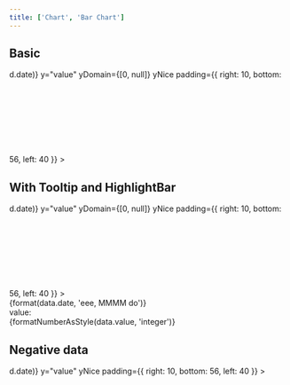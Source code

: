 ```yaml
---
title: ['Chart', 'Bar Chart']
---
```


<script lang="ts">
	import { scaleBand } from 'd3-scale';
	import { format } from 'date-fns';
	import { formatDate, PeriodType } from 'svelte-ux/utils/date';
	import { formatNumberAsStyle } from 'svelte-ux/utils/number';

	import Chart, { Svg } from '$lib/components/Chart.svelte';
	import AxisX from '$lib/components/AxisX.svelte';
	import AxisY from '$lib/components/AxisY.svelte';
	import Baseline from '$lib/components/Baseline.svelte';
	import Bar from '$lib/components/Bar.svelte';
	import HighlightBar from '$lib/components/HighlightBar.svelte';
	import Tooltip from '$lib/components/Tooltip.svelte';

	import Preview from '$lib/docs/Preview.svelte';
	import { createDateSeries } from '$lib/utils/genData';

	const data = createDateSeries({ min: 50, max: 100, value: 'integer' });
	const negativeData = createDateSeries({ min: -20, max: 50, value: 'integer' });
</script>

## Basic

<Preview>
	<div class="h-[300px] p-4 border rounded">
		<Chart
			{data}
			x="date"
			xScale={scaleBand().padding(0.4)}
			xDomain={data.map((d) => d.date)}
			y="value"
			yDomain={[0, null]}
			yNice
			padding={{ right: 10, bottom: 56, left: 40 }}
		>
			<Svg>
				<AxisY gridlines />
				<AxisX formatTick={(d) => formatDate(d, PeriodType.Day, 'short')} />
				<Baseline x y />
				<Bar radius={4} strokeWidth={1} />
			</Svg>
		</Chart>
	</div>
</Preview>

## With Tooltip and HighlightBar

<Preview>
	<div class="h-[300px] p-4 border rounded">
		<Chart
			{data}
			x="date"
			xScale={scaleBand().padding(0.4)}
			xDomain={data.map((d) => d.date)}
			y="value"
			yDomain={[0, null]}
			yNice
			padding={{ right: 10, bottom: 56, left: 40 }}
		>
			<Svg>
				<AxisY gridlines />
				<AxisX formatTick={(d) => formatDate(d, PeriodType.Day, 'short')} />
				<Baseline x y />
				<Bar radius={4} strokeWidth={1} />
			</Svg>
    		<Tooltip let:data>
    			<div class="tooltip">
    				<div class="tooltip-header">
    					{format(data.date, 'eee, MMMM do')}
    				</div>
    				<div class="grid grid-cols-[1fr,auto] gap-x-2 gap-y-1 items-center">
    					<div class="tooltip-label">value:</div>
    					<div class="tooltip-value">
    						{formatNumberAsStyle(data.value, 'integer')}
    					</div>
    				</div>
    			</div>
    			<g slot="highlight">
    				<HighlightBar {data} />
    			</g>
    		</Tooltip>
    	</Chart>
    </div>
</Preview>

## Negative data

<Preview>
	<div class="h-[300px] p-4 border rounded">
		<Chart
			data={negativeData}
			x="date"
			xScale={scaleBand().padding(0.4)}
			xDomain={data.map((d) => d.date)}
			y="value"
			yNice
			padding={{ right: 10, bottom: 56, left: 40 }}
		>
			<Svg>
				<AxisY gridlines />
				<AxisX formatTick={(d) => formatDate(d, PeriodType.Day, 'short')} />
				<Baseline x y />
				<Bar radius={4} strokeWidth={1} />
			</Svg>
		</Chart>
	</div>
</Preview>

<style lang="postcss">
	.tooltip {
		@apply bg-gray-900/90 backdrop-filter backdrop-blur-[2px] text-white rounded elevation-1 px-2 py-1;
	}
	.tooltip-header {
		@apply text-center font-semibold pb-1 whitespace-nowrap;
	}
	.tooltip-label {
		@apply text-xs text-white/75 text-right whitespace-nowrap;
	}
	.tooltip-value {
		@apply text-sm text-right;
	}
	.tooltip-separator {
		@apply rounded bg-white/50 my-1;
		grid-column: 1 / -1;
		height: 2px;
	}
</style>
